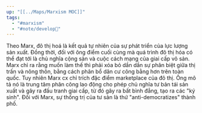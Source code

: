 ```yaml
---
up: "[[../Maps/Marxism MOC]]"
tags:
  - "#marxism"
  - "#note/develop🍃"
---
```



Theo Marx, đô thị hoá là kết quả tự nhiên của sự phát triển của lực lượng sản xuất. Đồng thời, đối với ông điểm cuối cùng mà quá trình đô thị hóa có thể đạt tới là chủ nghĩa cộng sản và cuộc cách mạng của giai cấp vô sản. Marx chỉ ra rằng muốn làm thế thì phải xóa bỏ dần dần sự phân biệt giữa thị trấn và nông thôn, bằng cách phân bổ dân cư công bằng hơn trên toàn quốc.
Tuy nhiên Marx cx chỉ trích đặc điểm marketplace của đô thị. Ông mô tả nó là trung tâm phân công lao động cho phép chủ nghĩa tư bản tái sản xuất và gây ra đấu tranh giai cấp, từ đó gây ra bất bình đẳng, tạo ra các "ký sinh". Đối với Marx, sự thống trị của tư sản là thứ "anti-democratizes" thành phố.